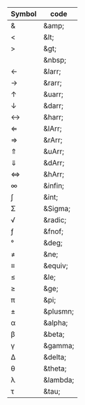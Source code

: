 |Symbol|code|
|----|----|
|&|\&amp;|
|<|\&lt;|
|>|\&gt;|
| |\&nbsp;|
|←|\&larr;|
|→|\&rarr;|
|↑|\&uarr;|
|↓|\&darr;|
|↔|\&harr;|
|⇐|\&lArr;|
|⇒|\&rArr;|
|⇑|\&uArr;|
|⇓|\&dArr;|
|⇔|\&hArr;|
|∞|\&infin;|
|∫|\&int;|
|Σ|\&Sigma;|
|√|\&radic;|
|ƒ|\&fnof;|
|°|\&deg;|
|≠|\&ne;|
|≡|\&equiv;|
|≤|\&le;|
|≥|\&ge;|
|π|\&pi;|
|±|\&plusmn;|
|α|\&alpha;|
|β|\&beta;|
|γ|\&gamma;|
|Δ|\&delta;|
|θ|\&theta;|
|λ|\&lambda;|
|τ|\&tau;|
